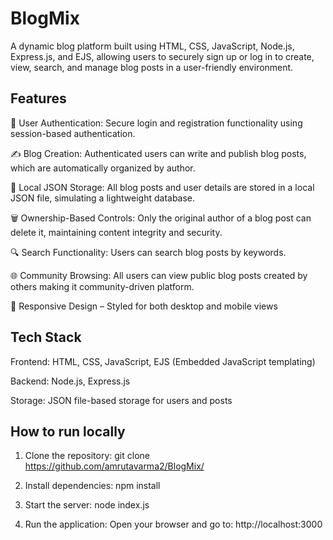 # BlogMix
A dynamic blog platform built using HTML, CSS, JavaScript, Node.js, Express.js, and EJS, allowing users to securely sign up or log in to create, view, search, and manage blog posts in a user-friendly environment.


## Features
🔐 User Authentication: Secure login and registration functionality using session-based authentication.

✍️ Blog Creation: Authenticated users can write and publish blog posts, which are automatically organized by author.

🧾 Local JSON Storage: All blog posts and user details are stored in a local JSON file, simulating a lightweight database.

🗑️ Ownership-Based Controls: Only the original author of a blog post can delete it, maintaining content integrity and security.

🔍 Search Functionality: Users can search blog posts by keywords.

🌐 Community Browsing: All users can view public blog posts created by others making it community-driven platform.

🎨 Responsive Design – Styled for both desktop and mobile views


## Tech Stack
Frontend: HTML, CSS, JavaScript, EJS (Embedded JavaScript templating)

Backend: Node.js, Express.js

Storage: JSON file-based storage for users and posts


## How to run locally
1. Clone the repository:
       git clone https://github.com/amrutavarma2/BlogMix/  

3. Install dependencies:
npm install

4. Start the server:
node index.js

5. Run the application:
Open your browser and go to:
http://localhost:3000
